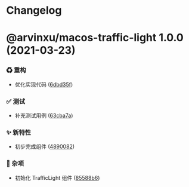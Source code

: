# Changelog

# @arvinxu/macos-traffic-light 1.0.0 (2021-03-23)


### ♻ 重构

* 优化实现代码 ([6dbd35f](https://github.com/arvinxx/components/commit/6dbd35f))


### ✅ 测试

* 补充测试用例 ([63cba7a](https://github.com/arvinxx/components/commit/63cba7a))


### ✨ 新特性

* 初步完成组件 ([4890082](https://github.com/arvinxx/components/commit/4890082))


### 🎫 杂项

* 初始化 TrafficLight 组件 ([85588b6](https://github.com/arvinxx/components/commit/85588b6))

